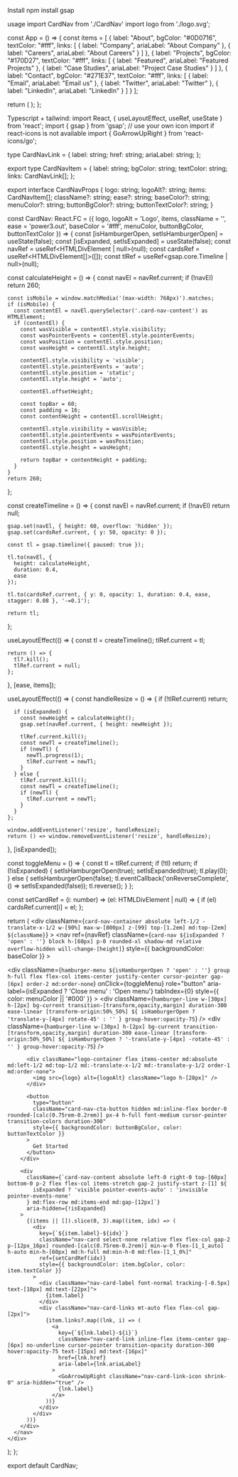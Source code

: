 Install
npm install gsap

usage
import CardNav from './CardNav'
import logo from './logo.svg';

const App = () => {
  const items = [
    {
      label: "About",
      bgColor: "#0D0716",
      textColor: "#fff",
      links: [
        { label: "Company", ariaLabel: "About Company" },
        { label: "Careers", ariaLabel: "About Careers" }
      ]
    },
    {
      label: "Projects", 
      bgColor: "#170D27",
      textColor: "#fff",
      links: [
        { label: "Featured", ariaLabel: "Featured Projects" },
        { label: "Case Studies", ariaLabel: "Project Case Studies" }
      ]
    },
    {
      label: "Contact",
      bgColor: "#271E37", 
      textColor: "#fff",
      links: [
        { label: "Email", ariaLabel: "Email us" },
        { label: "Twitter", ariaLabel: "Twitter" },
        { label: "LinkedIn", ariaLabel: "LinkedIn" }
      ]
    }
  ];

  return (
    <CardNav
      logo={logo}
      logoAlt="Company Logo"
      items={items}
      baseColor="#fff"
      menuColor="#000"
      buttonBgColor="#111"
      buttonTextColor="#fff"
      ease="power3.out"
    />
  );
};

Typescript + tailwind:
import React, { useLayoutEffect, useRef, useState } from 'react';
import { gsap } from 'gsap';
// use your own icon import if react-icons is not available
import { GoArrowUpRight } from 'react-icons/go';

type CardNavLink = {
  label: string;
  href: string;
  ariaLabel: string;
};

export type CardNavItem = {
  label: string;
  bgColor: string;
  textColor: string;
  links: CardNavLink[];
};

export interface CardNavProps {
  logo: string;
  logoAlt?: string;
  items: CardNavItem[];
  className?: string;
  ease?: string;
  baseColor?: string;
  menuColor?: string;
  buttonBgColor?: string;
  buttonTextColor?: string;
}

const CardNav: React.FC<CardNavProps> = ({
  logo,
  logoAlt = 'Logo',
  items,
  className = '',
  ease = 'power3.out',
  baseColor = '#fff',
  menuColor,
  buttonBgColor,
  buttonTextColor
}) => {
  const [isHamburgerOpen, setIsHamburgerOpen] = useState(false);
  const [isExpanded, setIsExpanded] = useState(false);
  const navRef = useRef<HTMLDivElement | null>(null);
  const cardsRef = useRef<HTMLDivElement[]>([]);
  const tlRef = useRef<gsap.core.Timeline | null>(null);

  const calculateHeight = () => {
    const navEl = navRef.current;
    if (!navEl) return 260;

    const isMobile = window.matchMedia('(max-width: 768px)').matches;
    if (isMobile) {
      const contentEl = navEl.querySelector('.card-nav-content') as HTMLElement;
      if (contentEl) {
        const wasVisible = contentEl.style.visibility;
        const wasPointerEvents = contentEl.style.pointerEvents;
        const wasPosition = contentEl.style.position;
        const wasHeight = contentEl.style.height;

        contentEl.style.visibility = 'visible';
        contentEl.style.pointerEvents = 'auto';
        contentEl.style.position = 'static';
        contentEl.style.height = 'auto';

        contentEl.offsetHeight;

        const topBar = 60;
        const padding = 16;
        const contentHeight = contentEl.scrollHeight;

        contentEl.style.visibility = wasVisible;
        contentEl.style.pointerEvents = wasPointerEvents;
        contentEl.style.position = wasPosition;
        contentEl.style.height = wasHeight;

        return topBar + contentHeight + padding;
      }
    }
    return 260;
  };

  const createTimeline = () => {
    const navEl = navRef.current;
    if (!navEl) return null;

    gsap.set(navEl, { height: 60, overflow: 'hidden' });
    gsap.set(cardsRef.current, { y: 50, opacity: 0 });

    const tl = gsap.timeline({ paused: true });

    tl.to(navEl, {
      height: calculateHeight,
      duration: 0.4,
      ease
    });

    tl.to(cardsRef.current, { y: 0, opacity: 1, duration: 0.4, ease, stagger: 0.08 }, '-=0.1');

    return tl;
  };

  useLayoutEffect(() => {
    const tl = createTimeline();
    tlRef.current = tl;

    return () => {
      tl?.kill();
      tlRef.current = null;
    };
  }, [ease, items]);

  useLayoutEffect(() => {
    const handleResize = () => {
      if (!tlRef.current) return;

      if (isExpanded) {
        const newHeight = calculateHeight();
        gsap.set(navRef.current, { height: newHeight });

        tlRef.current.kill();
        const newTl = createTimeline();
        if (newTl) {
          newTl.progress(1);
          tlRef.current = newTl;
        }
      } else {
        tlRef.current.kill();
        const newTl = createTimeline();
        if (newTl) {
          tlRef.current = newTl;
        }
      }
    };

    window.addEventListener('resize', handleResize);
    return () => window.removeEventListener('resize', handleResize);
  }, [isExpanded]);

  const toggleMenu = () => {
    const tl = tlRef.current;
    if (!tl) return;
    if (!isExpanded) {
      setIsHamburgerOpen(true);
      setIsExpanded(true);
      tl.play(0);
    } else {
      setIsHamburgerOpen(false);
      tl.eventCallback('onReverseComplete', () => setIsExpanded(false));
      tl.reverse();
    }
  };

  const setCardRef = (i: number) => (el: HTMLDivElement | null) => {
    if (el) cardsRef.current[i] = el;
  };

  return (
    <div
      className={`card-nav-container absolute left-1/2 -translate-x-1/2 w-[90%] max-w-[800px] z-[99] top-[1.2em] md:top-[2em] ${className}`}
    >
      <nav
        ref={navRef}
        className={`card-nav ${isExpanded ? 'open' : ''} block h-[60px] p-0 rounded-xl shadow-md relative overflow-hidden will-change-[height]`}
        style={{ backgroundColor: baseColor }}
      >
        <div className="card-nav-top absolute inset-x-0 top-0 h-[60px] flex items-center justify-between p-2 pl-[1.1rem] z-[2]">
          <div
            className={`hamburger-menu ${isHamburgerOpen ? 'open' : ''} group h-full flex flex-col items-center justify-center cursor-pointer gap-[6px] order-2 md:order-none`}
            onClick={toggleMenu}
            role="button"
            aria-label={isExpanded ? 'Close menu' : 'Open menu'}
            tabIndex={0}
            style={{ color: menuColor || '#000' }}
          >
            <div
              className={`hamburger-line w-[30px] h-[2px] bg-current transition-[transform,opacity,margin] duration-300 ease-linear [transform-origin:50%_50%] ${
                isHamburgerOpen ? 'translate-y-[4px] rotate-45' : ''
              } group-hover:opacity-75`}
            />
            <div
              className={`hamburger-line w-[30px] h-[2px] bg-current transition-[transform,opacity,margin] duration-300 ease-linear [transform-origin:50%_50%] ${
                isHamburgerOpen ? '-translate-y-[4px] -rotate-45' : ''
              } group-hover:opacity-75`}
            />
          </div>

          <div className="logo-container flex items-center md:absolute md:left-1/2 md:top-1/2 md:-translate-x-1/2 md:-translate-y-1/2 order-1 md:order-none">
            <img src={logo} alt={logoAlt} className="logo h-[28px]" />
          </div>

          <button
            type="button"
            className="card-nav-cta-button hidden md:inline-flex border-0 rounded-[calc(0.75rem-0.2rem)] px-4 h-full font-medium cursor-pointer transition-colors duration-300"
            style={{ backgroundColor: buttonBgColor, color: buttonTextColor }}
          >
            Get Started
          </button>
        </div>

        <div
          className={`card-nav-content absolute left-0 right-0 top-[60px] bottom-0 p-2 flex flex-col items-stretch gap-2 justify-start z-[1] ${
            isExpanded ? 'visible pointer-events-auto' : 'invisible pointer-events-none'
          } md:flex-row md:items-end md:gap-[12px]`}
          aria-hidden={!isExpanded}
        >
          {(items || []).slice(0, 3).map((item, idx) => (
            <div
              key={`${item.label}-${idx}`}
              className="nav-card select-none relative flex flex-col gap-2 p-[12px_16px] rounded-[calc(0.75rem-0.2rem)] min-w-0 flex-[1_1_auto] h-auto min-h-[60px] md:h-full md:min-h-0 md:flex-[1_1_0%]"
              ref={setCardRef(idx)}
              style={{ backgroundColor: item.bgColor, color: item.textColor }}
            >
              <div className="nav-card-label font-normal tracking-[-0.5px] text-[18px] md:text-[22px]">
                {item.label}
              </div>
              <div className="nav-card-links mt-auto flex flex-col gap-[2px]">
                {item.links?.map((lnk, i) => (
                  <a
                    key={`${lnk.label}-${i}`}
                    className="nav-card-link inline-flex items-center gap-[6px] no-underline cursor-pointer transition-opacity duration-300 hover:opacity-75 text-[15px] md:text-[16px]"
                    href={lnk.href}
                    aria-label={lnk.ariaLabel}
                  >
                    <GoArrowUpRight className="nav-card-link-icon shrink-0" aria-hidden="true" />
                    {lnk.label}
                  </a>
                ))}
              </div>
            </div>
          ))}
        </div>
      </nav>
    </div>
  );
};

export default CardNav;


